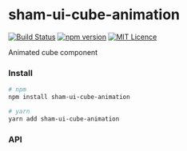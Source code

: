 # sham-ui-cube-animation

[![Build Status](https://travis-ci.com/sham-ui/sham-ui-cube-animation.svg?branch=master)](https://travis-ci.com/sham-ui/sham-ui-cube-animation)
[![npm version](https://badge.fury.io/js/sham-ui-cube-animation.svg)](https://badge.fury.io/js/sham-ui-cube-animation)
[![MIT Licence](https://badges.frapsoft.com/os/mit/mit.svg?v=103)](https://opensource.org/licenses/mit-license.php)

Animated cube component

### Install
```bash
# npm
npm install sham-ui-cube-animation
```

```bash
# yarn
yarn add sham-ui-cube-animation
```

### API

